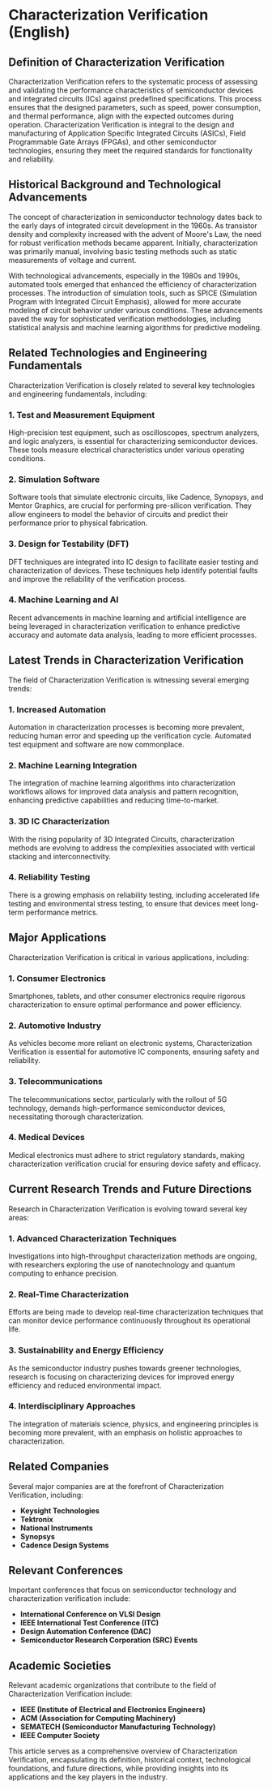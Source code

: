 # Characterization Verification (English)

## Definition of Characterization Verification

Characterization Verification refers to the systematic process of assessing and validating the performance characteristics of semiconductor devices and integrated circuits (ICs) against predefined specifications. This process ensures that the designed parameters, such as speed, power consumption, and thermal performance, align with the expected outcomes during operation. Characterization Verification is integral to the design and manufacturing of Application Specific Integrated Circuits (ASICs), Field Programmable Gate Arrays (FPGAs), and other semiconductor technologies, ensuring they meet the required standards for functionality and reliability.

## Historical Background and Technological Advancements

The concept of characterization in semiconductor technology dates back to the early days of integrated circuit development in the 1960s. As transistor density and complexity increased with the advent of Moore's Law, the need for robust verification methods became apparent. Initially, characterization was primarily manual, involving basic testing methods such as static measurements of voltage and current.

With technological advancements, especially in the 1980s and 1990s, automated tools emerged that enhanced the efficiency of characterization processes. The introduction of simulation tools, such as SPICE (Simulation Program with Integrated Circuit Emphasis), allowed for more accurate modeling of circuit behavior under various conditions. These advancements paved the way for sophisticated verification methodologies, including statistical analysis and machine learning algorithms for predictive modeling.

## Related Technologies and Engineering Fundamentals

Characterization Verification is closely related to several key technologies and engineering fundamentals, including:

### 1. **Test and Measurement Equipment**
High-precision test equipment, such as oscilloscopes, spectrum analyzers, and logic analyzers, is essential for characterizing semiconductor devices. These tools measure electrical characteristics under various operating conditions.

### 2. **Simulation Software**
Software tools that simulate electronic circuits, like Cadence, Synopsys, and Mentor Graphics, are crucial for performing pre-silicon verification. They allow engineers to model the behavior of circuits and predict their performance prior to physical fabrication.

### 3. **Design for Testability (DFT)**
DFT techniques are integrated into IC design to facilitate easier testing and characterization of devices. These techniques help identify potential faults and improve the reliability of the verification process.

### 4. **Machine Learning and AI**
Recent advancements in machine learning and artificial intelligence are being leveraged in characterization verification to enhance predictive accuracy and automate data analysis, leading to more efficient processes.

## Latest Trends in Characterization Verification

The field of Characterization Verification is witnessing several emerging trends:

### 1. **Increased Automation**
Automation in characterization processes is becoming more prevalent, reducing human error and speeding up the verification cycle. Automated test equipment and software are now commonplace.

### 2. **Machine Learning Integration**
The integration of machine learning algorithms into characterization workflows allows for improved data analysis and pattern recognition, enhancing predictive capabilities and reducing time-to-market.

### 3. **3D IC Characterization**
With the rising popularity of 3D Integrated Circuits, characterization methods are evolving to address the complexities associated with vertical stacking and interconnectivity.

### 4. **Reliability Testing**
There is a growing emphasis on reliability testing, including accelerated life testing and environmental stress testing, to ensure that devices meet long-term performance metrics.

## Major Applications

Characterization Verification is critical in various applications, including:

### 1. **Consumer Electronics**
Smartphones, tablets, and other consumer electronics require rigorous characterization to ensure optimal performance and power efficiency.

### 2. **Automotive Industry**
As vehicles become more reliant on electronic systems, Characterization Verification is essential for automotive IC components, ensuring safety and reliability.

### 3. **Telecommunications**
The telecommunications sector, particularly with the rollout of 5G technology, demands high-performance semiconductor devices, necessitating thorough characterization.

### 4. **Medical Devices**
Medical electronics must adhere to strict regulatory standards, making characterization verification crucial for ensuring device safety and efficacy.

## Current Research Trends and Future Directions

Research in Characterization Verification is evolving toward several key areas:

### 1. **Advanced Characterization Techniques**
Investigations into high-throughput characterization methods are ongoing, with researchers exploring the use of nanotechnology and quantum computing to enhance precision.

### 2. **Real-Time Characterization**
Efforts are being made to develop real-time characterization techniques that can monitor device performance continuously throughout its operational life.

### 3. **Sustainability and Energy Efficiency**
As the semiconductor industry pushes towards greener technologies, research is focusing on characterizing devices for improved energy efficiency and reduced environmental impact.

### 4. **Interdisciplinary Approaches**
The integration of materials science, physics, and engineering principles is becoming more prevalent, with an emphasis on holistic approaches to characterization.

## Related Companies

Several major companies are at the forefront of Characterization Verification, including:

- **Keysight Technologies**
- **Tektronix**
- **National Instruments**
- **Synopsys**
- **Cadence Design Systems**

## Relevant Conferences

Important conferences that focus on semiconductor technology and characterization verification include:

- **International Conference on VLSI Design**
- **IEEE International Test Conference (ITC)**
- **Design Automation Conference (DAC)**
- **Semiconductor Research Corporation (SRC) Events**

## Academic Societies

Relevant academic organizations that contribute to the field of Characterization Verification include:

- **IEEE (Institute of Electrical and Electronics Engineers)**
- **ACM (Association for Computing Machinery)**
- **SEMATECH (Semiconductor Manufacturing Technology)**
- **IEEE Computer Society**

This article serves as a comprehensive overview of Characterization Verification, encapsulating its definition, historical context, technological foundations, and future directions, while providing insights into its applications and the key players in the industry.